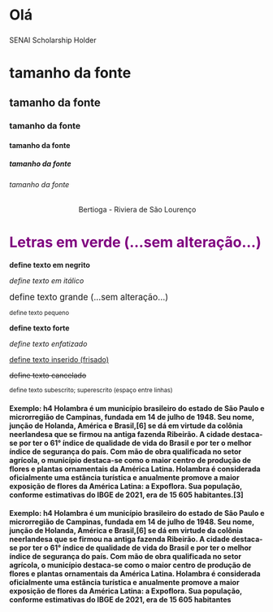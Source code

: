<h1>Olá</h1>
<h5></h5>SENAI Scholarship Holder</>

<h1>tamanho da fonte</h1>
<h2>tamanho da fonte</h2>
<h3>tamanho da fonte</h3>
<h4>tamanho da fonte</h4>
<h5>tamanho da fonte</h5> 
<h6>tamanho da fonte</h6>

 <p align = center>Bertioga - Riviera de São Lourenço</p>
 
 <font color= "purple"><h1>Letras em verde (...sem alteração...)</h1></font>

 <b> define texto em negrito </b>

 <i>define texto em itálico</i>

<big>define texto grande (...sem alteração...)</big>

<small>define texto pequeno</small>

<strong>define texto forte</strong>

<em>define texto enfatizado</em>

<ins>define texto inserido (frisado)</ins>

<del>define texto cancelado</del>

<sup>define texto subescrito; superescrito (espaço entre linhas)</sup>

<sup><h4>Exemplo: h4
Holambra é um município brasileiro do estado de São Paulo e microrregião de Campinas, fundada em 14 de julho de 1948. Seu nome, junção de Holanda, América e Brasil,[6] se dá em virtude da colônia neerlandesa que se firmou na antiga fazenda Ribeirão. A cidade destaca-se por ter o 61° índice de qualidade de vida do Brasil e por ter o melhor índice de segurança do país. Com mão de obra qualificada no setor agrícola, o município destaca-se como o maior centro de produção de flores e plantas ornamentais da América Latina. Holambra é considerada oficialmente uma estância turística e anualmente promove a maior exposição de flores da América Latina: a Expoflora. Sua população, conforme estimativas do IBGE de 2021, era de 15 605 habitantes.[3]</h4></sup>

<p><h4>Exemplo: h4 
Holambra é um município brasileiro do estado de São Paulo e microrregião de Campinas, fundada em 14 de julho de 1948. Seu nome, junção de Holanda, América e Brasil,[6] se dá em virtude da colônia neerlandesa que se firmou na antiga fazenda Ribeirão. A cidade destaca-se por ter o 61° índice de qualidade de vida do Brasil e por ter o melhor índice de segurança do país. Com mão de obra qualificada no setor agrícola, o município destaca-se como o maior centro de produção de flores e plantas ornamentais da América Latina. Holambra é considerada oficialmente uma estância turística e anualmente promove a maior exposição de flores da América Latina: a Expoflora. Sua população, conforme estimativas do IBGE de 2021, era de 15 605 habitantes</h4></p>
